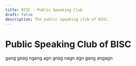 ```yaml
---
title: BISC - Public Speaking Club
draft: false
description: The public speaking club of BISC.
---
```

# Public Speaking Club of BISC
gang gnag ngang agn gnag nagn agn gang angagn
